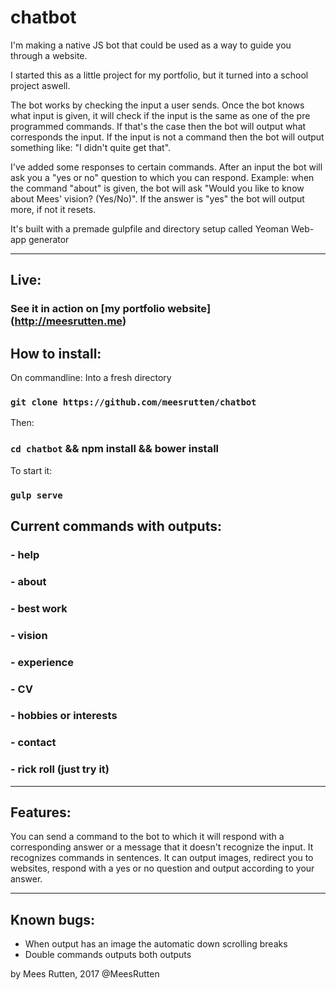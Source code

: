 # chatbot

I'm making a native JS bot that could be used as a way to guide you through a website.

I started this as a little project for my portfolio, but it turned into a school project aswell.

The bot works by checking the input a user sends.
Once the bot knows what input is given, it will check if the input is the same as one of the pre programmed commands.
If that's the case then the bot will output what corresponds the input.
If the input is not a command then the bot will output something like: "I didn't quite get that".

I've added some responses to certain commands. After an input the bot will ask you a "yes or no" question to which you can respond.
Example: when the command "about" is given, the bot will ask "Would you like to know about Mees' vision? (Yes/No)". If the answer is "yes" the bot will output more, if not it resets.

It's built with a premade gulpfile and directory setup called Yeoman Web-app generator

***
## Live:
### See it in action on [my portfolio website] (http://meesrutten.me)

## How to install:
On commandline:
Into a fresh directory
### `git clone https://github.com/meesrutten/chatbot`
Then:
### `cd chatbot` && npm install && bower install
To start it:
### `gulp serve`

## Current commands with outputs:
### - help
### - about
### - best work
### - vision
### - experience
### - CV
### - hobbies or interests
### - contact
### - rick roll (just try it)

***
## Features:
You can send a command to the bot to which it will respond with a corresponding answer or a message that it doesn't recognize the input.
It recognizes commands in sentences.
It can output images, redirect you to websites, respond with a yes or no question and output according to your answer.
***
## Known bugs:
- When output has an image the automatic down scrolling breaks
- Double commands outputs both outputs

by Mees Rutten, 2017
@MeesRutten
